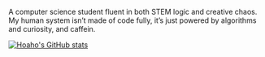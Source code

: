 A computer science student fluent in both STEM logic and creative chaos.
My human system isn’t made of code fully, it’s just powered by algorithms and curiosity, and caffein.

[![Hoaho's GitHub stats](https://github-readme-stats.vercel.app/api?username=hoaho0918)](https://github.com/hoaho0918/github-readme-stats)
